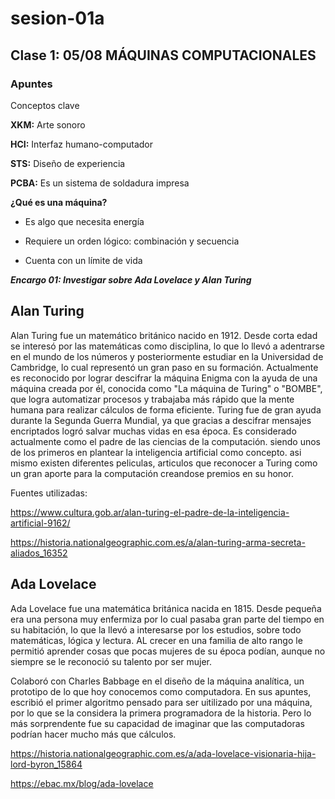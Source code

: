 # sesion-01a

## Clase 1: 05/08 MÁQUINAS COMPUTACIONALES

### Apuntes

Conceptos clave

**XKM:** Arte sonoro

**HCI:** Interfaz humano-computador

**STS:** Diseño de experiencia

**PCBA:** Es un sistema de soldadura impresa

**¿Qué es una máquina?**

- Es algo que necesita energía

- Requiere un orden lógico: combinación y secuencia

- Cuenta con un límite de vida
  
***Encargo 01: Investigar sobre Ada Lovelace y Alan Turing***

## Alan Turing

Alan Turing fue un matemático británico nacido en 1912. Desde corta edad se interesó por las matemáticas como disciplina, lo que lo llevó a adentrarse en el mundo de los números y posteriormente estudiar en la Universidad de Cambridge, lo cual representó un gran paso en su formación. Actualmente es reconocido por lograr descifrar la máquina Enigma con la ayuda de una máquina creada por él, conocida como "La máquina de Turing" o "BOMBE", que logra automatizar procesos y trabajaba más rápido que la mente humana para realizar cálculos de forma eficiente. Turing fue de gran ayuda durante la Segunda Guerra Mundial, ya que gracias a descifrar mensajes encriptados logró salvar muchas vidas en esa época. Es considerado actualmente como el padre de las ciencias de la computación. siendo unos de los primeros en plantear la inteligencia artificial como concepto.  asi mismo existen diferentes peliculas, articulos que reconocer a Turing como un gran aporte para la computación creandose premios en su honor.

Fuentes utilizadas:

<https://www.cultura.gob.ar/alan-turing-el-padre-de-la-inteligencia-artificial-9162/>

<https://historia.nationalgeographic.com.es/a/alan-turing-arma-secreta-aliados_16352>

## Ada Lovelace

Ada Lovelace fue una matemática británica nacida en 1815. Desde pequeña era una persona muy enfermiza por lo cual  pasaba gran parte del tiempo en su habitación, lo que la llevó a interesarse por los estudios, sobre todo matemáticas, lógica y lectura. AL crecer en una familia de alto rango le permitió aprender cosas que pocas mujeres de su época podían, aunque no siempre se le reconoció su talento por ser mujer.

Colaboró con Charles Babbage en el diseño de la máquina analítica, un prototipo de lo que hoy conocemos como computadora. En sus apuntes, escribió el primer algoritmo pensado para ser uitilizado por una máquina, por lo que se la considera la primera programadora de la historia. Pero lo más sorprendente fue su capacidad de imaginar que las computadoras podrían hacer mucho más que cálculos.

<https://historia.nationalgeographic.com.es/a/ada-lovelace-visionaria-hija-lord-byron_15864>

<https://ebac.mx/blog/ada-lovelace>

